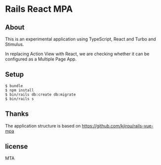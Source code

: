 # Rails React MPA

## About

This is an experimental application using TypeScript, React and Turbo and Stimulus.

In replacing Action View with React, we are checking whether it can be configured as a Multiple Page App.

## Setup

```
$ bundle
$ npm install
$ bin/rails db:create db:migrate
$ bin/rails s
```

## Thanks

The application structure is based on https://github.com/kjirou/rails-vue-mpa

## license

MTA

